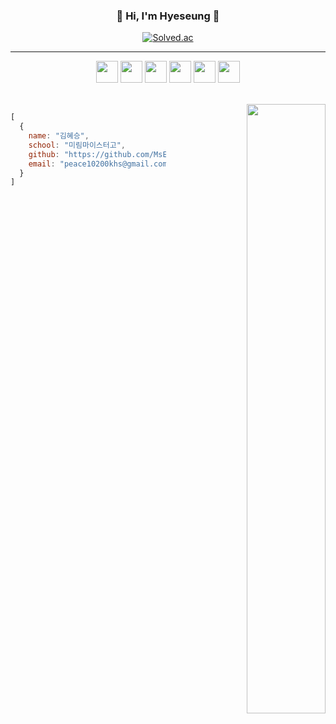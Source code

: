 <div align="left">

  <div align="center">
    
  ### 🐣 Hi, I'm Hyeseung 🐥 
  
  [![Solved.ac](http://mazassumnida.wtf/api/mini/generate_badge?boj=seunghyesil)](https://solved.ac/seunghyesil)
 

  ---
  
  <code><img height="35" src="https://skills.thijs.gg/icons?i=java&theme=light"></code>
  <code><img height="35" src="https://skills.thijs.gg/icons?i=spring&theme=light"></code>
  <code><img height="35" src="https://skills.thijs.gg/icons?i=kotlin&theme=light"></code>
  <code><img height="35" src="https://skills.thijs.gg/icons?i=nodejs&theme=light"></code>
  <code><img height="35" src="https://skills.thijs.gg/icons?i=php&theme=light"></code>
  <code><img height="35" src="https://skills.thijs.gg/icons?i=mysql&theme=light"></code>
  
  </div>

  <br>
  
<div align="right">
    
  <img align="right" width="50%" src="https://github-readme-stats.vercel.app/api?username=MsEmily1020&show_icons=true&theme=dracula&hide="/>
  
  </div>

  ```javascript
  [
    {
      name: "김혜승",
      school: "미림마이스터고",
      github: "https://github.com/MsEmily1020",
      email: "peace10200khs@gmail.com"
    }
  ]
 ```

</div>
